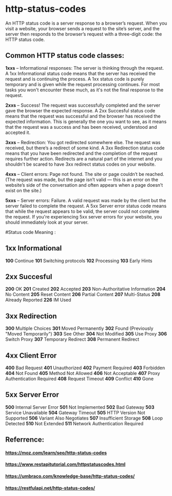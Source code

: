 # http-status-codes


An HTTP status code is a server response to a browser’s request. When you visit a website, your browser sends a request to the site’s server, and the server then responds to the browser’s request with a three-digit code: the HTTP status code.

## Common HTTP status code classes:

__1xxs__ – Informational responses: The server is thinking through the request. A 1xx Informational status code means that the server has received the request and is continuing the process. A 1xx status code is purely temporary and is given while the request processing continues. For most tasks you won't encounter these much, as it's not the final response to the request.

__2xxs__ – Success! The request was successfully completed and the server gave the browser the expected response. A 2xx Succesful status code means that the request was successful and the browser has received the expected information. This is generally the one you want to see, as it means that the request was a success and has been received, understood and accepted it.

__3xxs__ – Redirection: You got redirected somewhere else. The request was received, but there’s a redirect of some kind. A 3xx Redirection status code means that you have been redirected and the completion of the request requires further action. Redirects are a natural part of the internet and you shouldn't be scared to have 3xx redirect status codes on your website.

__4xxs__ – Client errors: Page not found. The site or page couldn’t be reached. (The request was made, but the page isn’t valid — this is an error on the website’s side of the conversation and often appears when a page doesn’t exist on the site.)

__5xxs__ – Server errors: Failure. A valid request was made by the client but the server failed to complete the request. A 5xx Server error status code means that while the request appears to be valid, the server could not complete the request. If you're experiencing 5xx server errors for your website, you should immediately look at your server. 

#Status code	Meaning : 

## 1xx Informational	 
**100**	Continue
**101**	Switching protocols
**102**	Processing
**103**	Early Hints
 	 
## 2xx Succesful	 
**200**	OK
**201**	Created
**202**	Accepted
**203** Non-Authoritative Information
**204**	No Content
**205**	Reset Content
**206**	Partial Content
**207**	Multi-Status
**208**	Already Reported
**226**	IM Used
 	 
## 3xx Redirection	 
**300**	Multiple Choices
**301**	Moved Permanently
**302**	Found (Previously "Moved Temporarily")
**303**	See Other
**304**	Not Modified
**305**	Use Proxy
**306**	Switch Proxy
**307**	Temporary Redirect
**308**	Permanent Redirect
 	 
## 4xx Client Error	 
**400**	Bad Request
**401**	Unauthorized
**402**	Payment Required
**403**	Forbidden
**404**	Not Found
**405**	Method Not Allowed
**406**	Not Acceptable
**407**	Proxy Authentication Required
**408**	Request Timeout
**409**	Conflict
**410**	Gone


 	 
## 5xx Server Error	 
**500**	Internal Server Error
**501**	Not Implemented
**502**	Bad Gateway
**503**	Service Unavailable
**504**	Gateway Timeout
**505**	HTTP Version Not Supported
**506**	Variant Also Negotiates
**507**	Insufficient Storage
**508**	Loop Detected
**510**	Not Extended
**511**	Network Authentication Required

## Referrence: 
#### https://moz.com/learn/seo/http-status-codes
#### https://www.restapitutorial.com/httpstatuscodes.html
#### https://umbraco.com/knowledge-base/http-status-codes/
#### https://restfulapi.net/http-status-codes/

